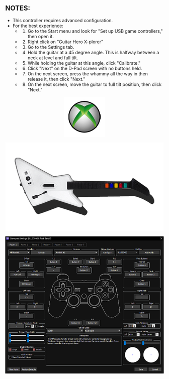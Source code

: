 ## NOTES:

* This controller requires advanced configuration.
* For the best experience:
	* 1. Go to the Start menu and look for "Set up USB game controllers," then open it.
	* 2. Right click on "Guitar Hero X-plorer"
	* 3. Go to the Settings tab.
	* 4. Hold the guitar at a 45 degree angle. This is halfway between a neck at level and full tilt.
	* 5. While holding the guitar at this angle, click "Calibrate."
	* 6. Click "Next" on the D-Pad screen with no buttons held.
	* 7. On the next screen, press the whammy all the way in then release it, then click "Next."
	* 8. On the next screen, move the guitar to full tilt position, then click "Next."

<div align="center">

![Platform](platform.png "Platform") 

![Controller](controller.png "Controller") 

![Mapping](mapping.png "Mapping") 

</div>
